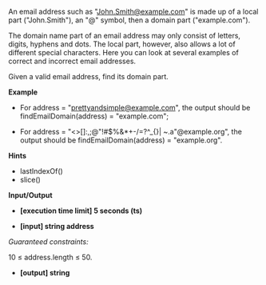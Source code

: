 An email address such as "John.Smith@example.com" is made up of a local part ("John.Smith"), an "@" symbol, then a domain part ("example.com").

The domain name part of an email address may only consist of letters, digits, hyphens and dots. The local part, however, also allows a lot of different special characters. Here you can look at several examples of correct and incorrect email addresses.

Given a valid email address, find its domain part.

**Example**

-   For address = "prettyandsimple@example.com", the output should be
findEmailDomain(address) = "example.com";

-   For address = "<>[]:,;@\"!#$%&*+-/=?^_{}| ~.a\"@example.org", the output should be
findEmailDomain(address) = "example.org".

**Hints**
-   lastIndexOf()
-   slice()

**Input/Output**

- **[execution time limit] 5 seconds (ts)**

- **[input] string address**

*Guaranteed constraints:*

10 ≤ address.length ≤ 50.

- **[output] string**
